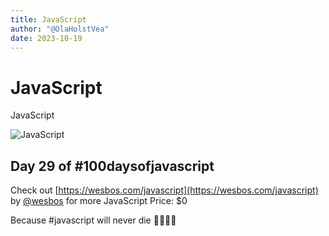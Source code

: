 ```yaml
---
title: JavaScript
author: "@OlaHolstVea"
date: 2023-10-19
---
```


# JavaScript
JavaScript

![JavaScript]()


## Day 29 of #100daysofjavascript

Check out [https://wesbos.com/javascript](https://wesbos.com/javascript) by
[@wesbos](https://twitter.com/wesbos)
 for more JavaScript
Price: $0

Because #javascript will never die 💪🥳🏴‍☠️